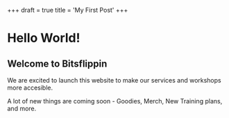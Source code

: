 +++
draft = true
title = 'My First Post'
+++

# Hello World!

## Welcome to Bitsflippin

We are excited to launch this website to make our services and workshops more accesible.

A lot of new things are coming soon - Goodies, Merch, New Training plans, and more.
